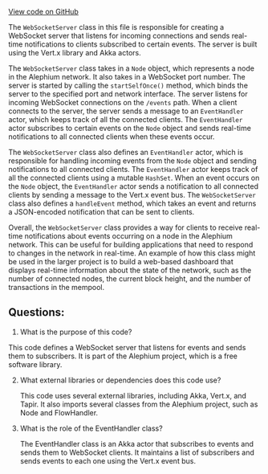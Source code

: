 [View code on GitHub](https://github.com/alephium/alephium/blob/master/app/src/main/scala/org/alephium/app/WebSocketServer.scala)

The `WebSocketServer` class in this file is responsible for creating a WebSocket server that listens for incoming connections and sends real-time notifications to clients subscribed to certain events. The server is built using the Vert.x library and Akka actors.

The `WebSocketServer` class takes in a `Node` object, which represents a node in the Alephium network. It also takes in a WebSocket port number. The server is started by calling the `startSelfOnce()` method, which binds the server to the specified port and network interface. The server listens for incoming WebSocket connections on the `/events` path. When a client connects to the server, the server sends a message to an `EventHandler` actor, which keeps track of all the connected clients. The `EventHandler` actor subscribes to certain events on the `Node` object and sends real-time notifications to all connected clients when these events occur.

The `WebSocketServer` class also defines an `EventHandler` actor, which is responsible for handling incoming events from the `Node` object and sending notifications to all connected clients. The `EventHandler` actor keeps track of all the connected clients using a mutable `HashSet`. When an event occurs on the `Node` object, the `EventHandler` actor sends a notification to all connected clients by sending a message to the Vert.x event bus. The `WebSocketServer` class also defines a `handleEvent` method, which takes an event and returns a JSON-encoded notification that can be sent to clients.

Overall, the `WebSocketServer` class provides a way for clients to receive real-time notifications about events occurring on a node in the Alephium network. This can be useful for building applications that need to respond to changes in the network in real-time. An example of how this class might be used in the larger project is to build a web-based dashboard that displays real-time information about the state of the network, such as the number of connected nodes, the current block height, and the number of transactions in the mempool.
## Questions: 
 1. What is the purpose of this code?
   
   This code defines a WebSocket server that listens for events and sends them to subscribers. It is part of the Alephium project, which is a free software library.

2. What external libraries or dependencies does this code use?
   
   This code uses several external libraries, including Akka, Vert.x, and Tapir. It also imports several classes from the Alephium project, such as Node and FlowHandler.

3. What is the role of the EventHandler class?
   
   The EventHandler class is an Akka actor that subscribes to events and sends them to WebSocket clients. It maintains a list of subscribers and sends events to each one using the Vert.x event bus.